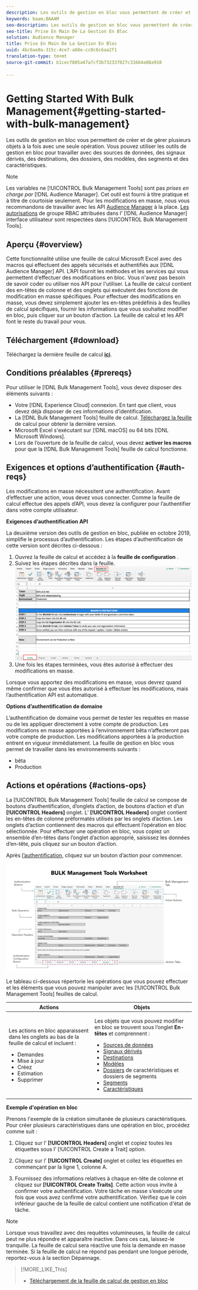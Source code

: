 ```yaml
---
description: Les outils de gestion en bloc vous permettent de créer et de gérer plusieurs objets à la fois avec une seule opération. Vous pouvez utiliser les outils de gestion en bloc pour travailler avec des sources de données, des signaux dérivés, des destinations, des dossiers, des segments et des caractéristiques.
keywords: baam;BAAAM
seo-description: Les outils de gestion en bloc vous permettent de créer et de gérer plusieurs objets à la fois avec une seule opération. Vous pouvez utiliser les outils de gestion en bloc pour travailler avec des sources de données, des signaux dérivés, des destinations, des dossiers, des segments et des caractéristiques.
seo-title: Prise En Main De La Gestion En Bloc
solution: Audience Manager
title: Prise En Main De La Gestion En Bloc
uuid: 4bc6ae0a-315c-4ce7-a68e-cc0c6c6aa2f1
translation-type: tm+mt
source-git-commit: b1cecf805a47a7cf3b732337027c31664a08a910

---
```



# Getting Started With Bulk Management{#getting-started-with-bulk-management}

Les outils de gestion en bloc vous permettent de créer et de gérer plusieurs objets à la fois avec une seule opération. Vous pouvez utiliser les outils de gestion en bloc pour travailler avec des sources de données, des signaux dérivés, des destinations, des dossiers, des modèles, des segments et des caractéristiques.

<!-- 

c_bulk_start.xml

 -->

>[!NOTE]
>
>Les variables ne [!UICONTROL Bulk Management Tools] sont pas *prises en charge par* [!DNL Audience Manager]. Cet outil est fourni à titre pratique et à titre de courtoisie seulement. Pour les modifications en masse, nous vous recommandons de travailler avec les API [Audience Manager](../../api/rest-api-main/aam-api-getting-started.md) à la place. [Les autorisations](../../features/administration/administration-overview.md) de groupe RBAC attribuées dans l’ [!DNL Audience Manager] interface utilisateur sont respectées dans [!UICONTROL Bulk Management Tools].

## Aperçu {#overview}

Cette fonctionnalité utilise une feuille de calcul Microsoft Excel avec des macros qui effectuent des appels sécurisés et authentifiés aux [!DNL Audience Manager] API. L’API fournit les méthodes et les services qui vous permettent d’effectuer des modifications en bloc. Vous n'avez pas besoin de savoir coder ou utiliser nos API pour l'utiliser. La feuille de calcul contient des en-têtes de colonne et des onglets qui exécutent des fonctions de modification en masse spécifiques. Pour effectuer des modifications en masse, vous devez simplement ajouter les en-têtes prédéfinis à des feuilles de calcul spécifiques, fournir les informations que vous souhaitez modifier en bloc, puis cliquer sur un bouton d’action. La feuille de calcul et les API font le reste du travail pour vous.

## Téléchargement {#download}

Téléchargez la dernière feuille de calcul **[ici](assets/BAAAM_V2_20191015.xlsm)**.

## Conditions préalables {#prereqs}

Pour utiliser le [!DNL Bulk Management Tools], vous devez disposer des éléments suivants :

* Votre [!DNL Experience Cloud] connexion. En tant que client, vous devez déjà disposer de ces informations d’identification.
* La [!DNL Bulk Management Tools] feuille de calcul. [Téléchargez la feuille](/help/using/reference/bulk-management-tools/bulk-management-intro.md#download) de calcul pour obtenir la dernière version.
* Microsoft Excel s'exécutant sur [!DNL macOS] ou 64 bits [!DNL Microsoft Windows].
* Lors de l’ouverture de la feuille de calcul, vous devez **activer les macros** pour que la [!DNL Bulk Management Tools] feuille de calcul fonctionne.

## Exigences et options d’authentification {#auth-reqs}

Les modifications en masse nécessitent une authentification. Avant d’effectuer une action, vous devez vous connecter. Comme la feuille de calcul effectue des appels d’API, vous devez la configurer pour l’authentifier dans votre compte utilisateur.

**Exigences d’authentification API**

La deuxième version des outils de gestion en bloc, publiée en octobre 2019, simplifie le processus d’authentification. Les étapes d’authentification de cette version sont décrites ci-dessous :

1. Ouvrez la feuille de calcul et accédez à la **feuille de configuration** .
2. Suivez les étapes décrites dans la feuille.
   ![](assets/baaam-authentication.png)
3. Une fois les étapes terminées, vous êtes autorisé à effectuer des modifications en masse.

Lorsque vous apportez des modifications en masse, vous devrez quand même confirmer que vous êtes autorisé à effectuer les modifications, mais l’authentification API est automatique.

**Options d’authentification de domaine**

L’authentification de domaine vous permet de tester les requêtes en masse ou de les appliquer directement à votre compte de production. Les modifications en masse apportées à l’environnement bêta n’affecteront pas votre compte de production. Les modifications apportées à la production entrent en vigueur immédiatement. La feuille de gestion en bloc vous permet de travailler dans les environnements suivants :

* bêta
* Production

## Actions et opérations {#actions-ops}

La [!UICONTROL Bulk Management Tools] feuille de calcul se compose de boutons d’authentification, d’onglets d’action, de boutons d’action et d’un **[!UICONTROL Headers]** onglet. L’ **[!UICONTROL Headers]** onglet contient les en-têtes de colonne préformatés utilisés par les onglets d’action. Les onglets d’action contiennent des macros qui effectuent l’opération en bloc sélectionnée. Pour effectuer une opération en bloc, vous copiez un ensemble d’en-têtes dans l’onglet d’action approprié, saisissez les données d’en-tête, puis cliquez sur un bouton d’action.

Après [l’authentification](#auth-reqs), cliquez sur un bouton d’action pour commencer.

![](assets/baaam-worksheet.png)

Le tableau ci-dessous répertorie les opérations que vous pouvez effectuer et les éléments que vous pouvez manipuler avec les [!UICONTROL Bulk Management Tools] feuilles de calcul.

<table id="table_B9B3E09B692E42BAA52FB32C18B00709"> 
 <thead> 
  <tr> 
   <th colname="col1" class="entry"> Actions </th> 
   <th colname="col2" class="entry"> Objets </th> 
  </tr> 
 </thead>
 <tbody> 
  <tr> 
   <td colname="col1"> <p>Les actions en bloc apparaissent dans les onglets au bas de la feuille de calcul et incluent : </p> <p> 
     <ul id="ul_49F46B9E00C045D29E40258EB7BDCFBB"> 
      <li id="li_193C41EA19EF4D738FBA037D2BF9B05C">Demandes </li> 
      <li id="li_5BE2E13D839F4958AAA5C01B7EFC5096">Mise à jour </li> 
      <li id="li_4CCCC739795945DF8C89787F9A67EB88">Créez     </li> 
      <li id="li_C7D36D2BDF0448CEAF3A5EABE41038E8">Estimation </li> 
      <li id="li_07A3E94326124A3092362D9896EB7732">Supprimer </li> 
     </ul> </p> </td> 
   <td colname="col2"> <p>Les objets que vous pouvez modifier en bloc se trouvent sous l’onglet <b><span class="uicontrol"> En-têtes</span></b> et comprennent : </p> <p> 
     <ul id="ul_A7A96F2B1B63430B9A1E1184AC5FA8F2"> 
      <li id="li_E3D9E2E190B04BE685337AC6140C371C"> <a href="../../features/datasources-list-and-settings.md#data-sources-list-and-settings"> Sources de données</a> </li> 
      <li id="li_B645385E40684FA28770913EAF18CB2C"> <a href="../../features/derived-signals.md"> Signaux dérivés</a> </li> 
      <li id="li_9059F8C4A41A410899BDEFC76D3F5949"> <a href="../../features/destinations/destinations.md"> Destinations</a> </li> 
      <li> <a href="../../features/algorithmic-models/understanding-models.md"> Modèles</a> </li> 
      <li id="li_BB5A445150754E53AA38C78461326932"> <a href="../../features/traits/trait-storage.md#trait-storage"> Dossiers</a> de caractéristiques et dossiers de segments </li> 
      <li id="li_7A27DBF64E0945CF8AE8C96E8C6EDA09"> <a href="../../features/segments/segments-purpose.md"> Segments</a> </li> 
      <li id="li_A4640A34930040DEA8555EAF0AE2A702"> <a href="../../features/traits/trait-details-page.md"> Caractéristiques</a> </li> 
     </ul> </p> </td> 
  </tr> 
 </tbody> 
</table>

**Exemple d'opération en bloc**

Prenons l'exemple de la création simultanée de plusieurs caractéristiques. Pour créer plusieurs caractéristiques dans une opération en bloc, procédez comme suit :

1. Cliquez sur l’ **[!UICONTROL Headers]** onglet et copiez toutes les étiquettes sous l’ [!UICONTROL Create a Trait] option.

2. Cliquez sur l’ **[!UICONTROL Create]** onglet et collez les étiquettes en commençant par la ligne 1, colonne A.
3. Fournissez des informations relatives à chaque en-tête de colonne et cliquez sur **[!UICONTROL Create Traits]**. Cette action vous invite à confirmer votre authentification. Votre tâche en masse s’exécute une fois que vous avez confirmé votre authentification. Vérifiez que le coin inférieur gauche de la feuille de calcul contient une notification d'état de tâche.

>[!NOTE]
>
>Lorsque vous travaillez avec des requêtes volumineuses, la feuille de calcul peut ne plus répondre et apparaître inactive. Dans ces cas, laissez-le tranquille. La feuille de calcul sera réactive une fois la demande en masse terminée. Si la feuille de calcul ne répond pas pendant une longue période, reportez-vous à la section [](../../reference/bulk-management-tools/bulk-troubleshooting.md)Dépannage.



>[!MORE_LIKE_This]
>
>* [Téléchargement de la feuille de calcul de gestion en bloc](assets/BAAAM_August_2018.xlsm)

